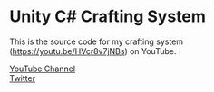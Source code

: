 # Unity C# Crafting System
This is the source code for my crafting system (https://youtu.be/HVcr8v7jNBs) on YouTube.

[YouTube Channel](https://www.youtube.com/channel/UCqTYTOOTCmtfbwmDJ0SmexQ)\
[Twitter](https://twitter.com/Zeppelin_Games)

